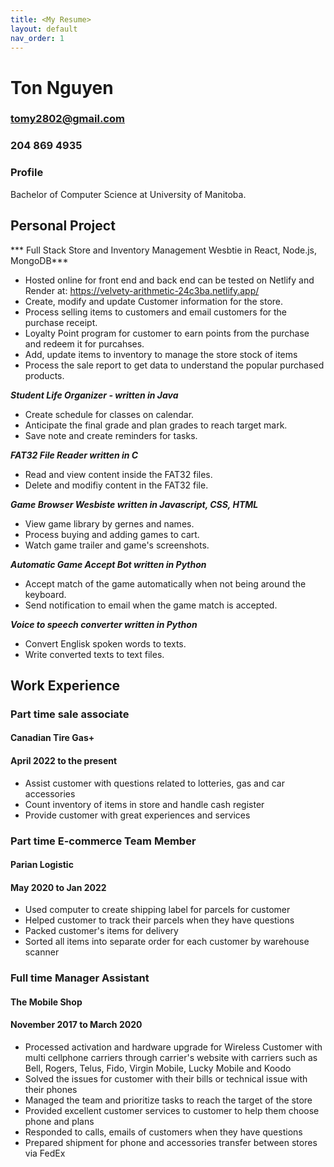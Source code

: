 ```yaml
---
title: <My Resume>
layout: default
nav_order: 1
---
```


# Ton Nguyen
### tomy2802@gmail.com
### 204 869 4935
### Profile

Bachelor of Computer Science at University of Manitoba.

## Personal Project


*** Full Stack Store and Inventory Management Wesbtie in React, Node.js, MongoDB***
- Hosted online for front end and back end can be tested on Netlify and Render at: https://velvety-arithmetic-24c3ba.netlify.app/
- Create, modify and update Customer information for the store.
- Process selling items to customers and email customers for the purchase receipt.
- Loyalty Point program for customer to earn points from the purchase and redeem it for purcahses.
- Add, update items to inventory to manage the store stock of items
- Process the sale report to get data to understand the popular purchased products.
  
***Student Life Organizer - written in Java***
- Create schedule for classes on calendar.
- Anticipate the final grade and plan grades to reach target mark.
- Save note and create reminders for tasks.

***FAT32 File Reader written in C***
- Read and view content inside the FAT32 files.
- Delete and modifiy content in the FAT32 file.

***Game Browser Wesbiste written in Javascript, CSS, HTML***
- View game library by gernes and names.
- Process buying and adding games to cart.
- Watch game trailer and game's screenshots.

***Automatic Game Accept Bot written in Python***
- Accept match of the game automatically  when not being around the keyboard.
- Send notification to email when the game match is accepted.
  
***Voice to speech converter written in Python***
- Convert Englisk spoken words to texts.
- Write converted texts to text files.

## Work Experience

### Part time sale associate
#### Canadian Tire Gas+ 
#### April 2022 to the present
- Assist customer with questions related to lotteries, gas and car accessories
- Count inventory of items in store and handle cash register
- Provide customer with great experiences and services


### Part time E-commerce Team Member
#### Parian Logistic
#### May 2020 to Jan 2022
- Used computer to create shipping label for parcels for customer
- Helped customer to track their parcels when they have questions
- Packed customer's items for delivery
- Sorted all items into separate order for each customer by warehouse scanner

### Full time Manager Assistant
#### The Mobile Shop
#### November 2017 to March 2020
- Processed activation and hardware upgrade for Wireless Customer with multi cellphone carriers through carrier's
website with carriers such as Bell, Rogers, Telus, Fido, Virgin Mobile, Lucky Mobile and Koodo
- Solved the issues for customer with their bills or technical issue with their phones
- Managed the team and prioritize tasks to reach the target of the store
- Provided excellent customer services to customer to help them choose phone and plans
- Responded to calls, emails of customers when they have questions
- Prepared shipment for phone and accessories transfer between stores via FedEx


